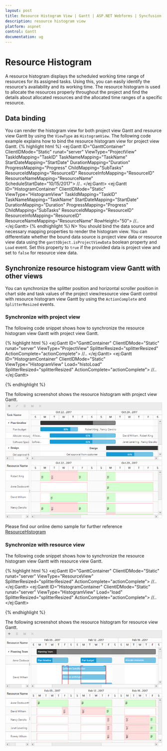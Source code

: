 ```yaml
---
layout: post
title: Resource Histogram View | Gantt | ASP.NET Webforms | Syncfusion
description: resource histogram view
platform: aspnet
control: Gantt
documentation: ug
---
```


# Resource Histogram

A resource histogram displays the scheduled working time range of resources for its assigned tasks. Using this, you can easily identify the resource's availability and its working time. The resource histogram is used to allocate the resources properly throughout the project and find the details about allocated resources and the allocated time ranges of a specific resource.

## Data binding
You can render the histogram view for both project view Gantt and resource view Gantt by using the `ViewType` as `HistogramView`. 
The following code example explains how to bind the resource histogram view for project view Gantt.
{% highlight html %}
<ej:Gantt ID="GanttContainer" ClientIDMode="Static" runat="server" ViewType="ProjectView" TaskIdMapping="TaskID" TaskNameMapping="TaskName" StartDateMapping="StartDate" DurationMapping="Duration" ProgressMapping="Progress" ChildMapping="SubTasks" ResourceIdMapping="ResourceID" ResourceInfoMapping="ResourceID" ResourceNameMapping="ResourceName" ScheduleStartDate="10/15/2017">
    //..
</ej:Gantt>
<ej:Gantt ID="HistogramContainer" ClientIDMode="Static" ViewType="HistogramView" TaskIdMapping="TaskID" TaskNameMapping="TaskName" StartDateMapping="StartDate" DurationMapping="Duration" ProgressMapping="Progress" ChildMapping="SubTasks" ResourceIdMapping="ResourceID" ResourceInfoMapping="ResourceID" ResourceNameMapping="ResourceName" RowHeight="50">
    //..
</ej:Gantt>
{% endhighlight %}
N> You should bind the data source and necessary mapping properties to render the histogram view. You can differentiate whether the bound data source is project view data or resource view data using the `ganttObject.isProjectViewData` boolean property and `Load` event. Set this property to `true` if the provided data is project view and set to `false` for resource view data.

## Synchronize resource histogram view Gantt with other views

You can synchronize the splitter position and horizontal scroller position in chart side and task values of the project view/resource view Gantt control with resource histogram view Gantt by using the `ActionComplete` and `SplitterResized` events.

### Synchronize with project view

The following code snippet shows how to synchronize the resource histogram view Gantt with project view Gantt.

{% highlight html %}
<ej:Gantt ID="GanttContainer" ClientIDMode="Static" runat="server" ViewType="ProjectView" SplitterResized="splitterResized" ActionComplete="actionComplete">
    //..
</ej:Gantt>
<ej:Gantt ID="HistogramContainer" ClientIDMode="Static" ViewType="HistogramView" Load="histoLoad" SplitterResized="splitterResized" ActionComplete="actionComplete">
    //..
</ej:Gantt>
<script type="text/javascript">
    function histoLoad(args) {
        this.isProjectViewData = true;
    }

    function splitterResized(args) {
        if (args.isOnResize == false) return;
        if (this._id == "GanttContainer") {
            $("#HistogramContainer").ejGantt("setSplitterPosition", args.currentSplitterPosition);
        } else if (this._id == "HistogramContainer") {
            $("#GanttContainer").ejGantt("setSplitterPosition", args.currentSplitterPosition);
        }
    }

    function actionComplete(args) {
        if (args.requestType == "scroll" && args.scrollDirection == "horizontal") {
            var scrollLeft = args.scrollLeft;
            if (this._id == "GanttContainer" && !args.isScrollByMethod) {
                $("#HistogramContainer").ejGantt("setChartScrollLeft", scrollLeft);
            } else if (this._id == "HistogramContainer" && !args.isScrollByMethod) {
                $("#GanttContainer").ejGantt("setChartScrollLeft", scrollLeft);
            }
        } else if (args.requestType == "recordUpdate") {
            $("#HistogramContainer").ejGantt("updateHistogramTask", args.data, "update");
            if (args.updatedRecords && args.updatedRecords.length > 0) {
                for (var count = 0; count < args.updatedRecords.length; count++) {
                    $("#HistogramContainer").ejGantt("updateHistogramTask", args.updatedRecords[count], "update");
                }
            }
        } else if (args.requestType == "save" && args.modifiedRecord) {
            $("#HistogramContainer").ejGantt("updateHistogramTask", args.modifiedRecord, "update");
        } else if (args.requestType == "save" && args.addedRecord) {
            $("#HistogramContainer").ejGantt("updateHistogramTask", args.addedRecord, "add");
        } else if (args.requestType == "delete") {
            $("#HistogramContainer").ejGantt("updateHistogramTask", args.data, "delete");
        }
    }
</script>
	
{% endhighlight %}

The following screenshot shows the resource histogram with project view Gantt.
![](HistogramView_images/HistogramView_1.png)

Please find our online demo sample for further reference
[ResourceHistogram](https://asp.syncfusion.com/demos/web/gantt/histogramview.aspx)

### Synchronize with resource view
The following code snippet shows how to synchronize the resource histogram view Gantt with resource view Gantt.

{% highlight html %}
<ej:Gantt ID="GanttContainer" ClientIDMode="Static" runat="server" ViewType="ResourceView" SplitterResized="splitterResized" ActionComplete="actionComplete">
    //..
</ej:Gantt>
<ej:Gantt ID="HistogramContainer" ClientIDMode="Static" runat="server" ViewType="HistogramView" Load="load" SplitterResized="splitterResized" ActionComplete="actionComplete">
    //..
</ej:Gantt>
<script type="text/javascript">
    function load(args) {
        this.isProjectViewData = false;
	}
	
    function splitterResized(args) {
        if (args.isOnResize == false) return;
        if (this._id == "GanttContainer") {
            $("#HistogramContainer").ejGantt("setSplitterPosition", args.currentSplitterPosition);
        } else if (this._id == "HistogramContainer") {
            $("#GanttContainer").ejGantt("setSplitterPosition", args.currentSplitterPosition);
        }
    }

    function actionComplete(args) {
        if (args.requestType == "scroll" && args.scrollDirection == "horizontal") {
            var scrollLeft = args.scrollLeft;
            if (this._id == "GanttContainer" && !args.isScrollByMethod) {
                $("#HistogramContainer").ejGantt("setChartScrollLeft", scrollLeft);
            } else if (this._id == "HistogramContainer" && !args.isScrollByMethod) {
                $("#GanttContainer").ejGantt("setChartScrollLeft", scrollLeft);
            }
        }
        //task drag and drop action and edit action
        else if (args.requestType == "save" && args.modifiedRecord || args.requestType == "recordUpdate") {
            var data = args.requestType == "save" ? args.modifiedRecord : args.item ? args.item : args.data;
            $("#HistogramContainer").ejGantt("updateHistogramTask", data, "update");
            //row delete & group delete
            if (args.updatedRecords) {
                for (var i = 0; i < args.updatedRecords.length; i++) {
                    var data = args.updatedRecords[i];
                    $("#HistogramContainer").ejGantt("updateHistogramTask", data, "update");
                }
            }
        }
        //add row
        else if (args.requestType == "save" && args.addedRecord) {
            $("#HistogramContainer").ejGantt("updateHistogramTask", args.addedRecord, "add");
        }
        //task delete
        else if (args.requestType == "delete") {
            $("#HistogramContainer").ejGantt("updateHistogramTask", args.data, "delete");
        }
    }
</script>
{% endhighlight %}

The following screenshot shows the resource histogram for resource view Gantt.
![](HistogramView_images/HistogramView_2.png)
